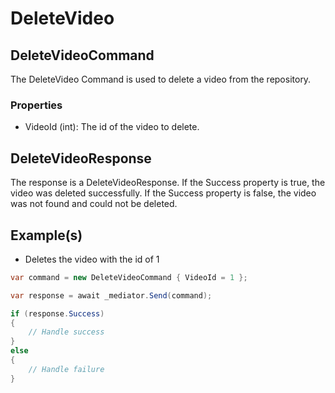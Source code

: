 ﻿# DeleteVideo

## DeleteVideoCommand

The DeleteVideo Command is used to delete a video from the repository.

### Properties
- VideoId (int): The id of the video to delete.

## DeleteVideoResponse
The response is a DeleteVideoResponse.
If the Success property is true, the video was deleted successfully.
If the Success property is false, the video was not found and could not be deleted.

## Example(s)

- Deletes the video with the id of 1
```csharp
var command = new DeleteVideoCommand { VideoId = 1 };

var response = await _mediator.Send(command);

if (response.Success)
{
	// Handle success	
}
else
{
	// Handle failure
}
```